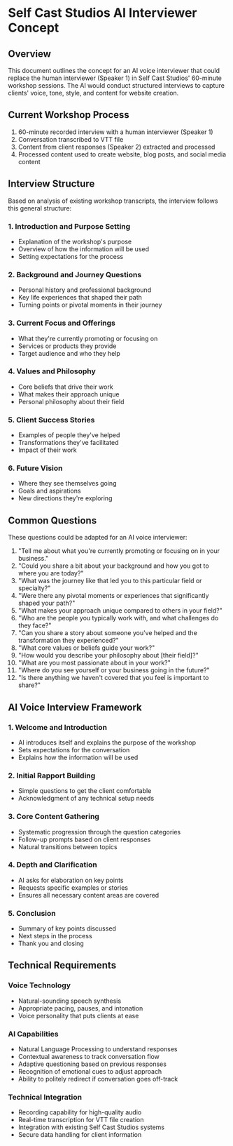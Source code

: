 # Self Cast Studios AI Interviewer Concept

## Overview
This document outlines the concept for an AI voice interviewer that could replace the human interviewer (Speaker 1) in Self Cast Studios' 60-minute workshop sessions. The AI would conduct structured interviews to capture clients' voice, tone, style, and content for website creation.

## Current Workshop Process
1. 60-minute recorded interview with a human interviewer (Speaker 1)
2. Conversation transcribed to VTT file
3. Content from client responses (Speaker 2) extracted and processed
4. Processed content used to create website, blog posts, and social media content

## Interview Structure
Based on analysis of existing workshop transcripts, the interview follows this general structure:

### 1. Introduction and Purpose Setting
- Explanation of the workshop's purpose
- Overview of how the information will be used
- Setting expectations for the process

### 2. Background and Journey Questions
- Personal history and professional background
- Key life experiences that shaped their path
- Turning points or pivotal moments in their journey

### 3. Current Focus and Offerings
- What they're currently promoting or focusing on
- Services or products they provide
- Target audience and who they help

### 4. Values and Philosophy
- Core beliefs that drive their work
- What makes their approach unique
- Personal philosophy about their field

### 5. Client Success Stories
- Examples of people they've helped
- Transformations they've facilitated
- Impact of their work

### 6. Future Vision
- Where they see themselves going
- Goals and aspirations
- New directions they're exploring

## Common Questions
These questions could be adapted for an AI voice interviewer:

1. "Tell me about what you're currently promoting or focusing on in your business."
2. "Could you share a bit about your background and how you got to where you are today?"
3. "What was the journey like that led you to this particular field or specialty?"
4. "Were there any pivotal moments or experiences that significantly shaped your path?"
5. "What makes your approach unique compared to others in your field?"
6. "Who are the people you typically work with, and what challenges do they face?"
7. "Can you share a story about someone you've helped and the transformation they experienced?"
8. "What core values or beliefs guide your work?"
9. "How would you describe your philosophy about [their field]?"
10. "What are you most passionate about in your work?"
11. "Where do you see yourself or your business going in the future?"
12. "Is there anything we haven't covered that you feel is important to share?"

## AI Voice Interview Framework

### 1. Welcome and Introduction
- AI introduces itself and explains the purpose of the workshop
- Sets expectations for the conversation
- Explains how the information will be used

### 2. Initial Rapport Building
- Simple questions to get the client comfortable
- Acknowledgment of any technical setup needs

### 3. Core Content Gathering
- Systematic progression through the question categories
- Follow-up prompts based on client responses
- Natural transitions between topics

### 4. Depth and Clarification
- AI asks for elaboration on key points
- Requests specific examples or stories
- Ensures all necessary content areas are covered

### 5. Conclusion
- Summary of key points discussed
- Next steps in the process
- Thank you and closing

## Technical Requirements

### Voice Technology
- Natural-sounding speech synthesis
- Appropriate pacing, pauses, and intonation
- Voice personality that puts clients at ease

### AI Capabilities
- Natural Language Processing to understand responses
- Contextual awareness to track conversation flow
- Adaptive questioning based on previous responses
- Recognition of emotional cues to adjust approach
- Ability to politely redirect if conversation goes off-track

### Technical Integration
- Recording capability for high-quality audio
- Real-time transcription for VTT file creation
- Integration with existing Self Cast Studios systems
- Secure data handling for client information
